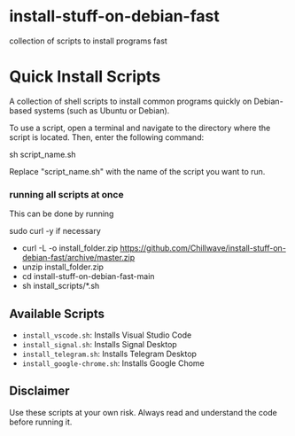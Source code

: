 # install-stuff-on-debian-fast
collection of scripts to install programs fast
# Quick Install Scripts

A collection of shell scripts to install common programs quickly on Debian-based systems (such as Ubuntu or Debian).

To use a script, open a terminal and navigate to the directory where the script is located. Then, enter the following command:

sh script_name.sh

Replace "script_name.sh" with the name of the script you want to run.

### running all scripts at once

This can be done by running

sudo curl -y if necessary

- curl -L -o install_folder.zip https://github.com/Chillwave/install-stuff-on-debian-fast/archive/master.zip
- unzip install_folder.zip
- cd install-stuff-on-debian-fast-main
- sh install_scripts/*.sh


## Available Scripts

- `install_vscode.sh`: Installs Visual Studio Code
- `install_signal.sh`: Installs Signal Desktop
- `install_telegram.sh`: Installs Telegram Desktop
- `install_google-chrome.sh`: Installs Google Chome

## Disclaimer

Use these scripts at your own risk. Always read and understand the code before running it.
